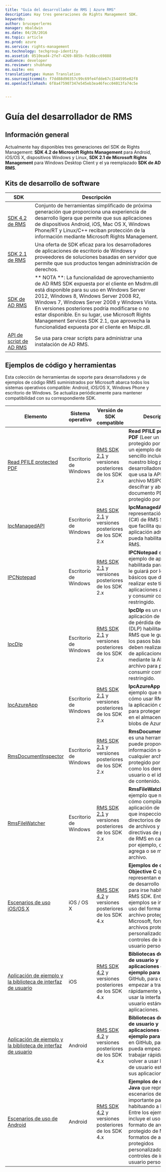 ```yaml
---
title: "Guía del desarrollador de RMS | Azure RMS"
description: Hay tres generaciones de Rights Management SDK.
keywords: 
author: bruceperlerms
manager: mbaldwin
ms.date: 04/28/2016
ms.topic: article
ms.prod: azure
ms.service: rights-management
ms.technology: techgroup-identity
ms.assetid: 0510ead4-2fe7-4269-885b-fe16bcc69888
audience: developer
ms.reviewer: shubhamp
ms.suite: ems
translationtype: Human Translation
ms.sourcegitcommit: f7dd88d90357c99c69fe4fdde67c1544595e02f8
ms.openlocfilehash: 6f8a475907347e545eb3ea46fecc04013fa74c5e


---
```


# Guía del desarrollador de RMS

## Información general ##
Actualmente hay disponibles tres generaciones del SDK de Rights Management: **SDK 4.2 de Microsoft Rights Management** para Android, iOS/OS X, dispositivos Windows y Linux, **SDK 2.1 de Microsoft Rights Management** para Windows Desktop Client y el ya reemplazado **SDK de AD RMS**.

## Kits de desarrollo de software ##
| SDK | Descripción |
|------|---------|
| [SDK 4.2 de RMS](active-directory-rights-management-services-multi-platform-thin-client-sdk-portal.md) | Conjunto de herramientas simplificado de próxima generación que proporciona una experiencia de desarrollo ligera que permite que sus aplicaciones de dispositivos Android, iOS, Mac OS X, Windows Phone/RT y Linux/C++ reciban protección de la información mediante Microsoft Rights Management. |
| [SDK 2.1 de RMS](microsoft-information-protection-and-control-client-portal.md) | Una oferta de SDK eficaz para los desarrolladores de aplicaciones de escritorio de Windows y proveedores de soluciones basadas en servidor que permite que sus productos tengan administración de derechos.|
|[SDK de AD RMS]()|** NOTA **: La funcionalidad de aprovechamiento de AD RMS SDK expuesta por el cliente en Msdrm.dll está disponible para su uso en Windows Server 2012, Windows 8, Windows Server 2008 R2, Windows 7, Windows Server 2008 y Windows Vista. En versiones posteriores podría modificarse o no estar disponible. En su lugar, use Microsoft Rights Management Services SDK 2.1, que aprovecha la funcionalidad expuesta por el cliente en Msipc.dll.|
|[API de script de AD RMS]()| Se usa para crear scripts para administrar una instalación de AD RMS.|

## Ejemplos de código y herramientas ##
Esta colección de herramientas de soporte para desarrolladores y de ejemplos de código RMS suministrados por Microsoft abarca todos los sistemas operativos compatible: Android, iOS/OS X, Windows Phone y escritorio de Windows. Se actualiza periódicamente para mantener compatibilidad con su correspondiente SDK.

| Elemento | Sistema operativo | Versión de SDK compatible | Descripción |
|------|------------------|------------------------|-------------|
| [Read PFILE protected PDF](https://blogs.msdn.microsoft.com/rms/2015/11/09/reading-a-pfile-protected-pdf/) | Escritorio de Windows| [RMS SDK 2.1](microsoft-information-protection-and-control-client-portal.md) y versiones posteriores de los SDK 2.x | **Read PFILE protected PDF** (Leer un PDF protegido por PFILE) es un ejemplo de código sencillo incluido en nuestro blog para desarrolladores de RMS que usa la API de archivo MSIPC para descifrar y abrir un documento PDF protegido por PFILE.|
| [IpcManagedAPI](https://github.com/Azure-Samples/active-directory-dotnet-rms) | Escritorio de Windows | [RMS SDK 2.1](microsoft-information-protection-and-control-client-portal.md) y versiones posteriores de los SDK 2.x | **IpcManagedAPI** es una representación .NET (C#) de RMS SDK 2.1 que facilita que su aplicación administrada pueda habilitarse para RMS.|
| [IPCNotepad](https://code.msdn.microsoft.com/ipcnotepad-sample-f67dae80) | Escritorio de Windows | [RMS SDK 2.1](microsoft-information-protection-and-control-client-portal.md) y versiones posteriores de los SDK 2.x| **IPCNotepad** es un ejemplo de aplicación habilitada para RMS que le guiará por los pasos básicos que deben realizar este tipo de aplicaciones al proteger y consumir contenido restringido.|
| [IpcDlp](https://github.com/Azure-Samples/active-directory-dotnet-rms)|Escritorio de Windows|[RMS SDK 2.1](microsoft-information-protection-and-control-client-portal.md) y versiones posteriores de los SDK 2.x|**IpcDlp** es un ejemplo de aplicación de protección de pérdida de datos (DLP) habilitada para RMS que le guiará por los pasos básicos que deben realizar este tipo de aplicaciones mediante la API de archivo para proteger y consumir contenido restringido.|
| [IpcAzureApp](https://github.com/Azure-Samples/active-directory-dotnet-rms) | Escritorio de Windows|[RMS SDK 2.1](microsoft-information-protection-and-control-client-portal.md) y versiones posteriores de los SDK 2.x|**IpcAzureApp** es un ejemplo que muestra cómo usar RMS SDK en la aplicación de Azure para proteger los datos en el almacenamiento de blobs de Azure.|
| [RmsDocumentInspector](https://github.com/Azure-Samples/active-directory-dotnet-rms) | Escritorio de Windows|[RMS SDK 2.1](microsoft-information-protection-and-control-client-portal.md) y versiones posteriores de los SDK 2.x|**RmsDocumentInspector** es una herramienta que puede proporcionar información sobre cualquier archivo protegido por RMS, como los derechos de usuario o el identificador de contenido.|
| [RmsFileWatcher](https://github.com/Azure-Samples/active-directory-dotnet-rms) | Escritorio de Windows|[RMS SDK 2.1](microsoft-information-protection-and-control-client-portal.md) y versiones posteriores de los SDK 2.x|**RmsFileWatcher** es un ejemplo que muestra cómo compilar una aplicación de Windows que inspecciona los directorios del sistema de archivos y aplica las directivas de protección de RMS en cada cambio, por ejemplo, cuando se agrega o se modifica un archivo.|
| [Escenarios de uso iOS/OS X](https://msdn.microsoft.com/library/dn758307(v=vs.85).aspx) |iOS / OS X|[RMS SDK 4.2](active-directory-rights-management-services-multi-platform-thin-client-sdk-portal.md) y versiones posteriores de los SDK 4.x|**Ejemplos de código Objective C** que representan escenarios de desarrollo importante para irse habituando a RMS SDK. Entre los ejemplos se incluye el uso del formato de archivo protegido de Microsoft, formatos de archivos protegidos personalizados y controles de interfaz de usuario personalizados.|
| [Aplicación de ejemplo y la biblioteca de interfaz de usuario](https://github.com/AzureAD/rms-sdk-ui-for-ios) |iOS|[RMS SDK 4.2](active-directory-rights-management-services-multi-platform-thin-client-sdk-portal.md) y versiones posteriores de los SDK 4.x|**Bibliotecas de interfaz de usuario y aplicaciones de ejemplo para iOS** en GitHub, para que pueda empezar a trabajar rápidamente y volver a usar la interfaz de usuario estándar en sus aplicaciones.|
| [Aplicación de ejemplo y la biblioteca de interfaz de usuario](https://github.com/AzureAD/rms-sdk-ui-for-android) |Android|[RMS SDK 4.2](active-directory-rights-management-services-multi-platform-thin-client-sdk-portal.md) y versiones posteriores de los SDK 4.x|**Bibliotecas de interfaz de usuario y aplicaciones de ejemplo para Android** en GitHub, para que pueda empezar a trabajar rápidamente y volver a usar la interfaz de usuario estándar en sus aplicaciones.|
| [Escenarios de uso de Android](https://msdn.microsoft.com/en-us/library/dn758246(v=vs.85).aspx) |Android|[RMS SDK 4.2](active-directory-rights-management-services-multi-platform-thin-client-sdk-portal.md) y versiones posteriores de los SDK 4.x|**Ejemplos de código Java** que representan escenarios de desarrollo importante para irse habituando a RMS SDK. Entre los ejemplos se incluye el uso del formato de archivo protegido de Microsoft, formatos de archivos protegidos personalizados y controles de interfaz de usuario personalizados.|



<!--HONumber=Jul16_HO1-->



